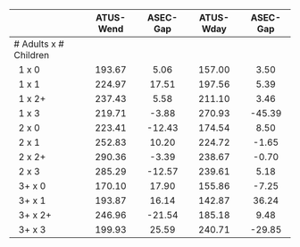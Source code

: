 
|                      |    ATUS-Wend |     ASEC-Gap |    ATUS-Wday |     ASEC-Gap |
| -------------------- | :----------: | :----------: | :----------: | :----------: |
| # Adults x # Children |              |              |              |              |
| &nbsp;&nbsp;1 x 0    |       193.67 |         5.06 |       157.00 |         3.50 |
| &nbsp;&nbsp;1 x 1    |       224.97 |        17.51 |       197.56 |         5.39 |
| &nbsp;&nbsp;1 x 2+   |       237.43 |         5.58 |       211.10 |         3.46 |
| &nbsp;&nbsp;1 x 3    |       219.71 |        -3.88 |       270.93 |       -45.39 |
| &nbsp;&nbsp;2 x 0    |       223.41 |       -12.43 |       174.54 |         8.50 |
| &nbsp;&nbsp;2 x 1    |       252.83 |        10.20 |       224.72 |        -1.65 |
| &nbsp;&nbsp;2 x 2+   |       290.36 |        -3.39 |       238.67 |        -0.70 |
| &nbsp;&nbsp;2 x 3    |       285.29 |       -12.57 |       239.61 |         5.18 |
| &nbsp;&nbsp;3+ x 0   |       170.10 |        17.90 |       155.86 |        -7.25 |
| &nbsp;&nbsp;3+ x 1   |       193.87 |        16.14 |       142.87 |        36.24 |
| &nbsp;&nbsp;3+ x 2+  |       246.96 |       -21.54 |       185.18 |         9.48 |
| &nbsp;&nbsp;3+ x 3   |       199.93 |        25.59 |       240.71 |       -29.85 |


